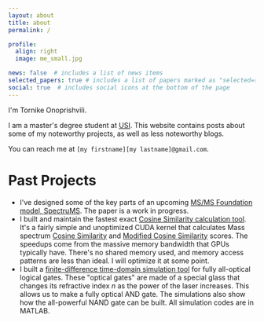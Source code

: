 ```yaml
---
layout: about
title: about
permalink: /

profile:
  align: right
  image: me_small.jpg

news: false  # includes a list of news items
selected_papers: true # includes a list of papers marked as "selected={true}"
social: true  # includes social icons at the bottom of the page
---
```


I'm Tornike Onoprishvili.

I am a master's degree student at [USI](https://www.usi.ch/en). This website contains posts about some of my noteworthy projects, as well as less noteworthy blogs.

You can reach me at `[my firstname][my lastname]@gmail.com`.

# Past Projects

- I've designed some of the key parts of an upcoming [MS/MS Foundation model, SpectruMS](https://github.com/tornikeo/cdn/raw/master/assets/spectrums/iccs_presentation.pdf). The paper is a work in progress.
- I built and maintain the fastest exact [Cosine Similarity calculation tool](https://github.com/PangeAI/simms). It's a fairly simple and unoptimized CUDA kernel that calculates Mass spectrum [Cosine Similarity](https://matchms.readthedocs.io/en/latest/api/matchms.similarity.CosineGreedy.html) and [Modified Cosine Similarity](https://matchms.readthedocs.io/en/latest/api/matchms.similarity.ModifiedCosine.html) scores. The speedups come from the massive memory bandwidth that GPUs typically have. There's no shared memory used, and memory access patterns are less than ideal. I will optimize it at some point.
- I built a [finite-difference time-domain simulation tool](https://github.com/tornikeo/optical_nand) for fully all-optical logical gates. These "optical gates" are made of a special glass that changes its refractive index $n$ as the power of the laser increases. This allows us to make a fully optical AND gate. The simulations also show how the all-powerful NAND gate can be built. All simulation codes are in MATLAB.